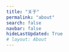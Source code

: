 ```yaml
---
title: "关于"
permalink: "about"
search: false
navbar: false
hideLastUpdated: True
# layout: About
---
```


<template>
    <div id="app" class="my-main-container">
        <div class="my-container">
            <el-card v-show="show==0" class="my-card" :body-style="{ padding: '0px' }">
              <el-image class="my-bg" :src="$withBase('/bg-1.jpg')"></el-image>
              <img class="my-avatar" :src="$withBase('/avatar.jpg')">
              <h3 style="text-align: center">Angor</h3>
              <br>
              <p>不想学深度学习的前端狗</p>
              <p>不是一个好的 CTF 选手</p>
              <br>
              <div class="my-something">
                  <a href="https://github.com/Xerrors">
                    <img class="my-svg" :src="$withBase('/svg/github.svg')" type="image/svg+xml"/>
                  </a>
                  <a href="mailto:xerrors@163.com">
                    <img class="my-svg" :src="$withBase('/svg/mail.svg')" type="image/svg+xml"/>
                  </a>
                  <a href="https://dev.tencent.com/u/Xerrors">
                    <img class="my-svg" :src="$withBase('/svg/tencent.svg')" type="image/svg+xml"/>
                  </a>
              </div>
          </el-card>
          <el-card v-show="show==1" class="my-card" :body-style="{ padding: '0px' }">
              <el-image class="my-bg" :src="$withBase('/bg-1.jpg')"></el-image>
              <img class="my-avatar" :src="$withBase('/avatar.jpg')">
              <h3 style="text-align: center">友链占位 1</h3>
          </el-card>
          <el-card v-show="show==2" class="my-card" :body-style="{ padding: '0px' }">
              <el-image class="my-bg" :src="$withBase('/bg-1.jpg')"></el-image>
              <img class="my-avatar" :src="$withBase('/avatar.jpg')">
              <h3 style="text-align: center">友链占位 2</h3>
          </el-card>
          <el-card v-show="show==3" class="my-card" :body-style="{ padding: '0px' }">
              <el-image class="my-bg" :src="$withBase('/bg-1.jpg')"></el-image>
              <img class="my-avatar" :src="$withBase('/avatar.jpg')">
              <h3 style="text-align: center">友链占位 3</h3>
          </el-card>
          <div class="my-button">
            <el-button icon="el-icon-caret-bottom" circle @click="plusOne"></el-button>
          </div>
        </div>
    </div>
</template>

<script>
export default {
  data() {
    return {
      show: 0,
      cardNum: 4
    }
  },
  methods: {
    plusOne() {
      this.show = (this.show + 1) % this.cardNum;
    }
  }
};
</script>

<style scoped>
#app{
    height: 100%
}

html, body{
    width: 100%;
    height: 100%;
}

.el-button {
  display: block;
  margin: 0 auto;
}

.my-main-container {
    display:flex;/*Flex布局*/
    display: -webkit-flex; /* Safari */
    align-items:center;/*指定垂直居中*/
    width: 100%;
    height: 100%;
}

.my-container {
  margin: 0 auto;
  text-align: center;
}

.my-button {
  margin-top: 20px;
}

.my-card {
    width: 350px;
    height: 450px;
    margin: 0 auto;
    border: 0px;
    opacity: 0;
    animation: showup 1s forwards;
}

.my-card *{
  display: block;
  margin: 5px auto;
}

.my-bg {
  height: 150px;
}

.my-svg {
  margin: 5px;
  width: 25px; 
  height: 25px;
}

.my-avatar {
  display: block;
  position: relative;
  width: 100px;
  height: 100px;
  margin: -50px auto 0 auto;
  border-radius:50%;
  border: 3px solid #ffffff
}

.my-something {
  margin: 0 auto;
}

.my-something a {
  display: inline-block;
}

@keyframes showup {
  0% {
    transform: translateY(100px);
    opacity: 0;
  }
  100% {
    transform: translateY(0);
    opacity: 1;
  }
}
</style>